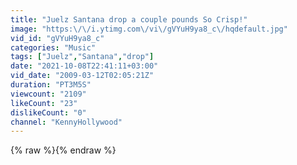 ```yaml
---
title: "Juelz Santana drop a couple pounds So Crisp!"
image: "https:\/\/i.ytimg.com\/vi\/gVYuH9ya8_c\/hqdefault.jpg"
vid_id: "gVYuH9ya8_c"
categories: "Music"
tags: ["Juelz","Santana","drop"]
date: "2021-10-08T22:41:11+03:00"
vid_date: "2009-03-12T02:05:21Z"
duration: "PT3M5S"
viewcount: "2109"
likeCount: "23"
dislikeCount: "0"
channel: "KennyHollywood"
---
```

{% raw %}{% endraw %}
